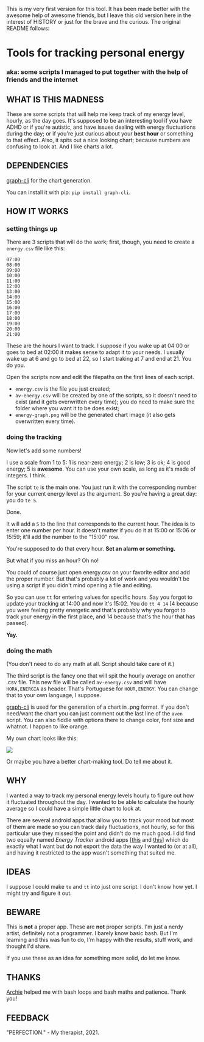 This is my very first version for this tool. It has been made better with the awesome help of awesome friends, but I leave this old version here in the interest of HISTORY or just for the brave and the curious. The original README follows:

# Tools for tracking personal energy
### aka: some scripts I managed to put together with the help of friends and the internet

## WHAT IS THIS MADNESS
These are some scripts that will help me keep track of my energy level, hourly, as the day goes. It's supposed to be an interesting tool if you have ADHD or if you're autistic, and have issues dealing with energy fluctuations during the day; or if you're just curious about your **best hour** or something to that effect. Also, it spits out a nice looking chart; because numbers are confusing to look at. And I like charts a lot.

## DEPENDENCIES
[graph-cli](https://github.com/mcastorina/graph-cli) for the chart generation.

You can install it with pip: `pip install graph-cli`.

## HOW IT WORKS
### setting things up
There are 3 scripts that will do the work; first, though, you need to create a `energy.csv` file like this:

```
07:00
08:00
09:00
10:00
11:00
12:00
13:00
14:00
15:00
16:00
17:00
18:00
19:00
20:00
21:00
```

These are the hours I want to track. I suppose if you wake up at 04:00 or goes to bed at 02:00 it makes sense to adapt it to your needs. I usually wake up at 6 and go to bed at 22, so I start traking at 7 and end at 21. You do you.

Open the scripts now and edit the filepaths on the first lines of each script. 

- `energy.csv` is the file you just created;
- `av-energy.csv` will be created by one of the scripts, so it doesn't need to exist (and it gets overwritten every time); you do need to make sure the folder where you want it to be does exist;
- `energy-graph.png` will be the generated chart image (it also gets overwritten every time).

### doing the tracking
Now let's add some numbers!

I use a scale from 1 to 5: 1 is near-zero energy; 2 is low; 3 is ok; 4 is good energy; 5 is **awesome**. You can use your own scale, as long as it's made of integers. I think.

The script `te` is the main one. You just run it with the corresponding number for your current energy level as the argument. So you're having a great day: you do `te 5`. 

Done. 

It will add a `5` to the line that corresponds to the current hour. The idea is to enter one number per hour. It doesn't matter if you do it at 15:00 or 15:06 or 15:59; it'll add the number to the "15:00" row.

You're supposed to do that every hour. **Set an alarm or something.**

But what if you miss an hour? Oh no!

You could of course just open energy.csv on your favorite editor and add the proper number. But that's probably a lot of work and you wouldn't be using a script if you didn't mind opening a file and editing. 

So you can use `tt` for entering values for specific hours. Say you forgot to update your tracking at 14:00 and now it's 15:02. You do `tt 4 14` [4 because you were feeling pretty energetic and that's probably why you forgot to track your energy in the first place, and 14 because that's the hour that has passed].

**Yay.**

### doing the math
(You don't need to do any math at all. Script should take care of it.)

The third script is the fancy one that will spit the hourly average on another .csv file. This new file will be called `av-energy.csv` and will have `HORA,ENERGIA` as header. That's Portuguese for `HOUR,ENERGY`. You can change that to your own language, I suppose.

[graph-cli](https://github.com/mcastorina/graph-cli) is used for the generation of a chart in .png format. If you don't need/want the chart you can just comment out the last line of the `aven` script. You can also fiddle with options there to change color, font size and whatnot. I happen to like orange.

My own chart looks like this:

![](https://codeberg.org/olivia/energy-tracking/media/branch/main/examples/energy-graph.png)

Or maybe you have a better chart-making tool. Do tell me about it.

## WHY
I wanted a way to track my personal energy levels hourly to figure out how it fluctuated throughout the day. I wanted to be able to calculate the hourly average so I could have a simple little chart to look at.

There are several android apps that allow you to track your mood but most of them are made so you can track daily fluctuations, not hourly, so for this particular use they missed the point and didn't do me much good. I did find two equally named _Energy Tracker_ android apps [[this](https://play.google.com/store/apps/details?id=com.energon&hl=en_US&gl=US) and [this](https://play.google.com/store/apps/details?id=com.approvequestions.energytracker)] which do exactly what I want but do not export the data the way I wanted to (or at all), and having it restricted to the app wasn't something that suited me.

## IDEAS
I suppose I could make `te` and `tt` into just one script. I don't know how yet. I might try and figure it out.

## BEWARE
This is **not** a proper app. These are **not** proper scripts. I'm just a nerdy artist, definitely not a programmer. I barely know basic bash. But I'm learning and this was fun to do, I'm happy with the results, stuff work, and thought I'd share.

If you use these as an idea for something more solid, do let me know.

## THANKS
[Archie](https://jonathanh.co.uk/) helped me with bash loops and bash maths and patience. Thank you!

## FEEDBACK

"PERFECTION." - My therapist, 2021.
